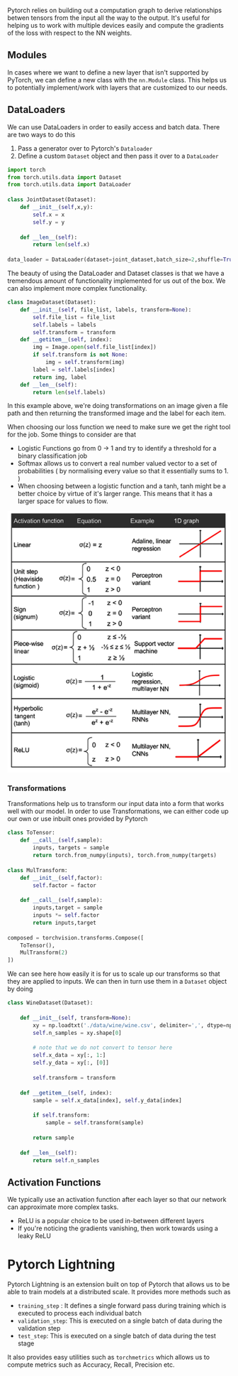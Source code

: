 
Pytorch relies on building out a computation graph to derive relationships betwen tensors from the input all the way to the output. It's useful for helping us to work with multiple devices easily and compute the gradients of the loss with respect to the NN weights.

## Modules

In cases where we want to define a new layer that isn't supported by PyTorch, we can define a new class with the `nn.Module` class. This helps us to potentially implement/work with layers that are customized to our needs.
## DataLoaders

We can use DataLoaders in order to easily access and batch data. There are two ways to do this

1. Pass a generator over to Pytorch's `Dataloader`
2. Define a custom `Dataset` object and then pass it over to a `DataLoader`

```python
import torch
from torch.utils.data import Dataset
from torch.utils.data import DataLoader

class JointDataset(Dataset):
    def __init__(self,x,y):
        self.x = x
        self.y = y
    
    def __len__(self):
        return len(self.x)

data_loader = DataLoader(dataset=joint_dataset,batch_size=2,shuffle=True)
```

The beauty of using the DataLoader and Dataset classes is that we have a tremendous amount of functionality implemented for us out of the box. We can also implement more complex functionality.

```python
class ImageDataset(Dataset):
    def __init__(self, file_list, labels, transform=None):
        self.file_list = file_list
        self.labels = labels
        self.transform = transform
    def __getitem__(self, index):
        img = Image.open(self.file_list[index])        
        if self.transform is not None:
            img = self.transform(img)
        label = self.labels[index]
        return img, label
    def __len__(self):
        return len(self.labels)
```

In this example above, we're doing transformations on an image given a file path and then returning the transformed image and the label for each item.

When choosing our loss function we need to make sure we get the right tool for the job. Some things to consider are that
- Logistic Functions go from 0 -> 1 and try to identify a threshold for a binary classification job
- Softmax allows us to convert a real number valued vector to a set of probabilities ( by normalising every value so that it essentially sums to 1. )
- When choosing between a logistic function and a tanh, tanh might be a better choice by virtue of it's larger range. This means that it has a larger space for values to flow.

![|300](assets/Screenshot%202024-04-28%20at%2012.43.51%20AM.png)
### Transformations

Transformations help us to transform our input data into a form that works well with our model. In order to use Transformations, we can either code up our own or use inbuilt ones provided by Pytorch

```python
class ToTensor:
    def __call__(self,sample):
        inputs, targets = sample
        return torch.from_numpy(inputs), torch.from_numpy(targets)

class MulTransform:
    def __init__(self,factor):
        self.factor = factor
    
    def __call__(self,sample):
        inputs,target = sample
        inputs *= self.factor
        return inputs,target

composed = torchvision.transforms.Compose([
    ToTensor(),
    MulTransform(2)
])
```

We can see here how easily it is for us to scale up our transforms so that they are applied to inputs. We can then in turn use them in a `Dataset` object by doing

```python
class WineDataset(Dataset):

    def __init__(self, transform=None):
        xy = np.loadtxt('./data/wine/wine.csv', delimiter=',', dtype=np.float32, skiprows=1)
        self.n_samples = xy.shape[0]

        # note that we do not convert to tensor here
        self.x_data = xy[:, 1:]
        self.y_data = xy[:, [0]]

        self.transform = transform

    def __getitem__(self, index):
        sample = self.x_data[index], self.y_data[index]

        if self.transform:
            sample = self.transform(sample)

        return sample

    def __len__(self):
        return self.n_samples
```

## Activation Functions

We typically use an activation function after each layer so that our network can approximate more complex tasks.

- ReLU is a popular choice to be used in-between different layers
- If you're noticing the gradients vanishing, then work towards using a leaky ReLU



# Pytorch Lightning

Pytorch Lightning is an extension built on top of Pytorch that allows us to be able to train models at a distributed scale. It provides more methods such as 

- `training_step` : It defines a single forward pass during training which is executed to process each individual batch
- `validation_step`: This is executed on a single batch of data during the validation step
- `test_step`: This is executed on a single batch of data during the test stage

It also provides easy utilities such as `torchmetrics` which allows us to compute metrics such as Accuracy, Recall, Precision etc.
